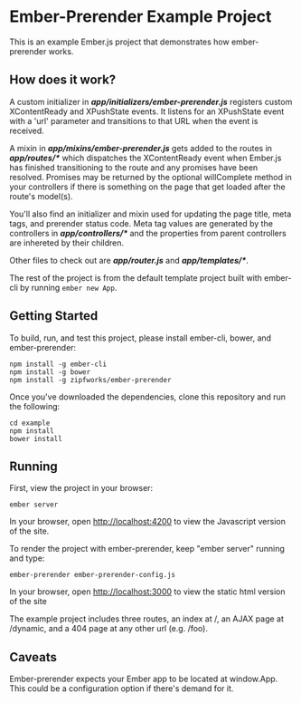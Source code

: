 # Ember-Prerender Example Project #

This is an example Ember.js project that demonstrates how
ember-prerender works.

## How does it work? ##

A custom initializer in **_app/initializers/ember-prerender.js_** registers custom XContentReady and XPushState events. It listens for an XPushState event with a 'url' parameter and transitions to that URL when the event is received.

A mixin in **_app/mixins/ember-prerender.js_** gets added to the routes in **_app/routes/*_** which dispatches the XContentReady event when Ember.js has finished transitioning to the route and any promises have been resolved. Promises may be returned by the optional willComplete method in your controllers if there is something on the page that get loaded after the route's model(s).

You'll also find an initializer and mixin used for updating the page title, meta tags, and prerender status code. Meta tag values are generated by the controllers in **_app/controllers/*_** and the properties from parent controllers are inhereted by their children.

Other files to check out are **_app/router.js_** and **_app/templates/*_**.

The rest of the project is from the default template project built with ember-cli by running `ember new App`.

## Getting Started ##

To build, run, and test this project, please install ember-cli, bower,
and ember-prerender:

    npm install -g ember-cli
    npm install -g bower
    npm install -g zipfworks/ember-prerender
    
Once you've downloaded the dependencies, clone this repository and run the following:

    cd example
    npm install
    bower install

## Running ##

First, view the project in your browser:

    ember server
    
In your browser, open [http://localhost:4200](http://localhost:4200) to view the Javascript version of the site.

To render the project with ember-prerender, keep "ember server" running
and type:

    ember-prerender ember-prerender-config.js

In your browser, open [http://localhost:3000](http://localhost:3000) to view the static html version of the site

The example project includes three routes, an index at /, an AJAX page at /dynamic, and a 404 page at any other url (e.g. /foo).

## Caveats ##

Ember-prerender expects your Ember app to be located at window.App. This could be a configuration option if there's demand for it.
